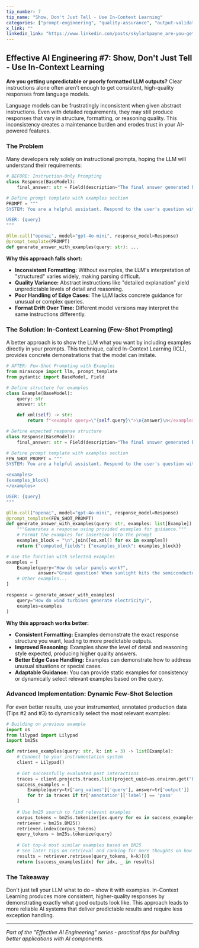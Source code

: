 ```yaml
---
tip_number: 7
tip_name: "Show, Don't Just Tell - Use In-Context Learning"
categories: ["prompt-engineering", "quality-assurance", "output-validation"]
x_link: ""
linkedin_link: "https://www.linkedin.com/posts/skylarbpayne_are-you-getting-unpredictable-or-poorly-formatted-activity-7326305275076820992-S1xJ?utm_source=share&utm_medium=member_desktop&rcm=ACoAABKpCf4BI_Yx2u7h66sgi5z1NF3aEYFHgps"
---
```


## Effective AI Engineering #7: Show, Don't Just Tell - Use In-Context Learning

**Are you getting unpredictable or poorly formatted LLM outputs?** Clear instructions alone often aren't enough to get consistent, high-quality responses from language models.

Language models can be frustratingly inconsistent when given abstract instructions. Even with detailed requirements, they may still produce responses that vary in structure, formatting, or reasoning quality. This inconsistency creates a maintenance burden and erodes trust in your AI-powered features.

### The Problem

Many developers rely solely on instructional prompts, hoping the LLM will understand their requirements:

```python
# BEFORE: Instruction-Only Prompting
class Response(BaseModel):
    final_answer: str = Field(description="The final answer generated by the assistant.")

# Define prompt template with examples section
PROMPT = """
SYSTEM: You are a helpful assistant. Respond to the user's question with a short greeting and followed by a concise answer to the question.

USER: {query}
"""

@llm.call("openai", model="gpt-4o-mini", response_model=Response)
@prompt_template(PROMPT)
def generate_answer_with_examples(query: str): ...
```

**Why this approach falls short:**

- **Inconsistent Formatting:** Without examples, the LLM's interpretation of "structured" varies widely, making parsing difficult.
- **Quality Variance:** Abstract instructions like "detailed explanation" yield unpredictable levels of detail and reasoning.
- **Poor Handling of Edge Cases:** The LLM lacks concrete guidance for unusual or complex queries.
- **Format Drift Over Time:** Different model versions may interpret the same instructions differently.

### The Solution: In-Context Learning (Few-Shot Prompting)

A better approach is to show the LLM what you want by including examples directly in your prompts. This technique, called In-Context Learning (ICL), provides concrete demonstrations that the model can imitate.

```python
# AFTER: Few-Shot Prompting with Examples
from mirascope import llm, prompt_template
from pydantic import BaseModel, Field

# Define structure for examples
class Example(BaseModel):
    query: str
    answer: str

    def xml(self) -> str:
        return f"<example query=\"{self.query}\">\n{answer}\n</example>"

# Define expected response structure
class Response(BaseModel):
    final_answer: str = Field(description="The final answer generated by the assistant.")

# Define prompt template with examples section
FEW_SHOT_PROMPT = """
SYSTEM: You are a helpful assistant. Respond to the user's question with a short greeting and followed by a concise answer to the question. Follow the format of the examples provided.

<examples>
{examples_block}
</examples>

USER: {query}
"""

@llm.call("openai", model="gpt-4o-mini", response_model=Response)
@prompt_template(FEW_SHOT_PROMPT)
def generate_answer_with_examples(query: str, examples: list[Example]):
    """Generates a response using provided examples for guidance."""
    # Format the examples for insertion into the prompt
    examples_block = "\n".join([ex.xml() for ex in examples])
    return {"computed_fields": {"examples_block": examples_block}}

# Use the function with selected examples
examples = [
    Example(query="How do solar panels work?", 
            answer="Great question! When sunlight hits the semiconductor materials in a solar panel, it knocks electrons loose, generating electricity."),
    # Other examples...
]

response = generate_answer_with_examples(
    query="How do wind turbines generate electricity?",
    examples=examples
)
```

**Why this approach works better:**

- **Consistent Formatting:** Examples demonstrate the exact response structure you want, leading to more predictable outputs.
- **Improved Reasoning:** Examples show the level of detail and reasoning style expected, producing higher quality answers.
- **Better Edge Case Handling:** Examples can demonstrate how to address unusual situations or special cases.
- **Adaptable Guidance:** You can provide static examples for consistency or dynamically select relevant examples based on the query.

### Advanced Implementation: Dynamic Few-Shot Selection

For even better results, use your instrumented, annotated production data (Tips #2 and #3) to dynamically select the most relevant examples:

```python
# Building on previous example
import os
from lilypad import Lilypad
import bm25s

def retrieve_examples(query: str, k: int = 3) -> list[Example]:
    # Connect to your instrumentation system
    client = Lilypad()
    
    # Get successfully evaluated past interactions
    traces = client.projects.traces.list(project_uuid=os.environ.get("PROJECT_ID"))
    success_examples = [
        Example(query=tr['arg_values']['query'], answer=tr['output'])
        for tr in traces if tr['annotation']['label'] == 'pass'
    ]
    
    # Use bm25 search to find relevant examples
    corpus_tokens = bm25s.tokenize([ex.query for ex in success_examples])
    retriever = bm25s.BM25()
    retriever.index(corpus_tokens)
    query_tokens = bm25s.tokenize(query)
    
    # Get top-k most similar examples based on BM25
    # See later tips on retrieval and ranking for more thoughts on how to select examples!
    results = retriever.retrieve(query_tokens, k=k)[0]
    return [success_examples[idx] for idx, _ in results]
```

### The Takeaway

Don't just tell your LLM what to do – show it with examples. In-Context Learning produces more consistent, higher-quality responses by demonstrating exactly what good outputs look like. This approach leads to more reliable AI systems that deliver predictable results and require less exception handling.

---
*Part of the "Effective AI Engineering" series - practical tips for building better applications with AI components.*